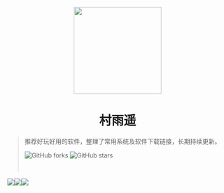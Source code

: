 <p align="center">
<img src="https://gitee.com/cunyu1943/images/raw/master/ImgsUbuntu/20200510095554.png" width="200" height="200"/>
</p>
<h1 align="center">村雨遥</h1>

>   推荐好玩好用的软件，整理了常用系统及软件下载链接，长期持续更新。
>
>   ![GitHub forks](https://img.shields.io/github/forks/cunyu1943/amazing-softwares?color=G&label=Fork) ![GitHub stars](https://img.shields.io/github/stars/cunyu1943/amazing-softwares?color=G&label=Stars)
>
> <span id="busuanzi_container_site_pv" style='display:none'>
> 👀 本站总访问量：<span id="busuanzi_value_site_pv"></span> 次
> </span>
> <br>
> <span id="busuanzi_container_site_uv" style='display:none'>
> 🚴‍♂️ 本站总访客数：<span id="busuanzi_value_site_uv"></span> 人
> </span>

[![](https://imgkr.cn-bj.ufileos.com/7bc905c6-291c-4157-a915-a07c80a3ef85.svg)](https://mp.weixin.qq.com/s?__biz=MzIyNTg2MjkzNw==&mid=100003668&idx=1&sn=9a26f083ed24ff2d0ed02df8710136a7&chksm=68787b225f0ff234790ba4a364be0ee6beb4857673834fd2ade685fc68a095796166af23986e&scene=18&xtrack=1&key=6cbe8a29ffaf79eb6c9b3c4be2a702a1e744507f4eafb261cf0cc5037f9e0e001001870976bfc3826bdd90fcd718117ea5ee1515318da67bb0a085031a3c185668f3af684b129124e0f5eed6613f4419&ascene=1&uin=NzYxMDA3MDEz&devicetype=Windows+10+x64&version=6209007b&lang=zh_CN&exportkey=Ab2yDr%2B1mul9H7UJdVJpAeA%3D&pass_ticket=GIFGgXq0Va2hIuXvk3Sewp1C3AbMIz%2BQSvnif4oYJpl%2FYi4A%2BV88yQKqC66DqonW)[![](https://imgkr.cn-bj.ufileos.com/2d47c945-142f-4e1d-82ae-dff398bc2f8f.svg)](https://github.com/cunyu1943/amazing-softwares/)[![](https://imgkr.cn-bj.ufileos.com/5c9e1123-fc2a-4356-a3dc-2607b63ced99.svg)](#🎨-前言) 

